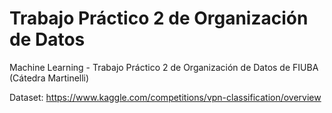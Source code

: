 # Trabajo Práctico 2 de Organización de Datos

Machine Learning - Trabajo Práctico 2 de Organización de Datos de FIUBA (Cátedra Martinelli)

Dataset: https://www.kaggle.com/competitions/vpn-classification/overview
